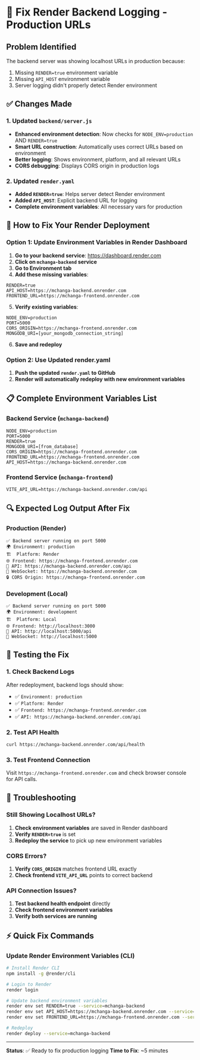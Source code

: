 # 🔧 Fix Render Backend Logging - Production URLs

## Problem Identified

The backend server was showing localhost URLs in production because:
1. Missing `RENDER=true` environment variable
2. Missing `API_HOST` environment variable  
3. Server logging didn't properly detect Render environment

## ✅ Changes Made

### 1. Updated `backend/server.js`
- **Enhanced environment detection**: Now checks for `NODE_ENV=production` AND `RENDER=true`
- **Smart URL construction**: Automatically uses correct URLs based on environment
- **Better logging**: Shows environment, platform, and all relevant URLs
- **CORS debugging**: Displays CORS origin in production logs

### 2. Updated `render.yaml`
- **Added `RENDER=true`**: Helps server detect Render environment
- **Added `API_HOST`**: Explicit backend URL for logging
- **Complete environment variables**: All necessary vars for production

## 🚀 How to Fix Your Render Deployment

### Option 1: Update Environment Variables in Render Dashboard

1. **Go to your backend service**: https://dashboard.render.com
2. **Click on `mchanga-backend` service**
3. **Go to Environment tab**
4. **Add these missing variables**:

```
RENDER=true
API_HOST=https://mchanga-backend.onrender.com
FRONTEND_URL=https://mchanga-frontend.onrender.com
```

5. **Verify existing variables**:
```
NODE_ENV=production
PORT=5000
CORS_ORIGIN=https://mchanga-frontend.onrender.com
MONGODB_URI=[your_mongodb_connection_string]
```

6. **Save and redeploy**

### Option 2: Use Updated render.yaml

1. **Push the updated `render.yaml` to GitHub**
2. **Render will automatically redeploy with new environment variables**

## 📋 Complete Environment Variables List

### Backend Service (`mchanga-backend`)
```
NODE_ENV=production
PORT=5000
RENDER=true
MONGODB_URI=[from_database]
CORS_ORIGIN=https://mchanga-frontend.onrender.com
FRONTEND_URL=https://mchanga-frontend.onrender.com
API_HOST=https://mchanga-backend.onrender.com
```

### Frontend Service (`mchanga-frontend`)
```
VITE_API_URL=https://mchanga-backend.onrender.com/api
```

## 🔍 Expected Log Output After Fix

### Production (Render)
```
✅ Backend server running on port 5000
🌍 Environment: production
🏗️  Platform: Render
🌐 Frontend: https://mchanga-frontend.onrender.com
📡 API: https://mchanga-backend.onrender.com/api
🔌 WebSocket: https://mchanga-backend.onrender.com
🔒 CORS Origin: https://mchanga-frontend.onrender.com
```

### Development (Local)
```
✅ Backend server running on port 5000
🌍 Environment: development
🏗️  Platform: Local
🌐 Frontend: http://localhost:3000
📡 API: http://localhost:5000/api
🔌 WebSocket: http://localhost:5000
```

## 🧪 Testing the Fix

### 1. Check Backend Logs
After redeployment, backend logs should show:
- ✅ `Environment: production`
- ✅ `Platform: Render`
- ✅ `Frontend: https://mchanga-frontend.onrender.com`
- ✅ `API: https://mchanga-backend.onrender.com/api`

### 2. Test API Health
```bash
curl https://mchanga-backend.onrender.com/api/health
```

### 3. Test Frontend Connection
Visit `https://mchanga-frontend.onrender.com` and check browser console for API calls.

## 🔧 Troubleshooting

### Still Showing Localhost URLs?
1. **Check environment variables** are saved in Render dashboard
2. **Verify `RENDER=true`** is set
3. **Redeploy the service** to pick up new environment variables

### CORS Errors?
1. **Verify `CORS_ORIGIN`** matches frontend URL exactly
2. **Check frontend `VITE_API_URL`** points to correct backend

### API Connection Issues?
1. **Test backend health endpoint** directly
2. **Check frontend environment variables**
3. **Verify both services are running**

## ⚡ Quick Fix Commands

### Update Render Environment Variables (CLI)
```bash
# Install Render CLI
npm install -g @render/cli

# Login to Render
render login

# Update backend environment variables
render env set RENDER=true --service=mchanga-backend
render env set API_HOST=https://mchanga-backend.onrender.com --service=mchanga-backend
render env set FRONTEND_URL=https://mchanga-frontend.onrender.com --service=mchanga-backend

# Redeploy
render deploy --service=mchanga-backend
```

---

**Status**: ✅ Ready to fix production logging
**Time to Fix**: ~5 minutes
